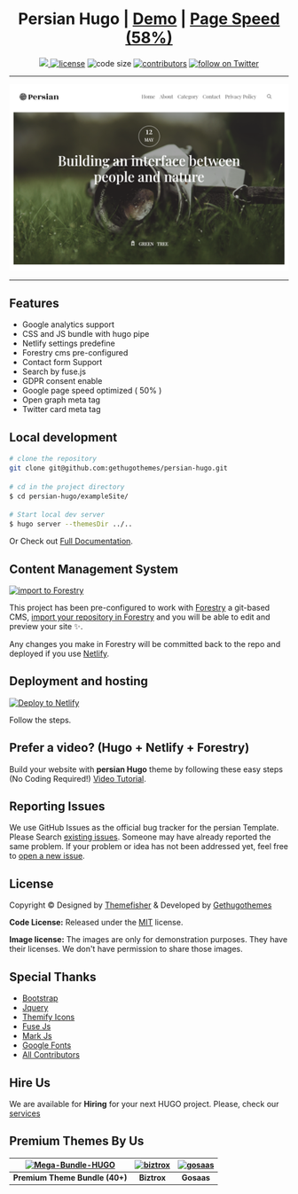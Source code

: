 <h1 align=center> Persian Hugo | <a target="_blank" href="https://demo.gethugothemes.com/persian" rel="nofollow">Demo</a> | <a  target="_blank" href="https://lighthouse-dot-webdotdevsite.appspot.com//lh/html?url=https%3A%2F%2Fdemo.gethugothemes.com%2Fpersian%2F">Page Speed (58%)</a></h1>

<p align=center>
  <a href="https://github.com/gohugoio/hugo/releases/tag/v0.70.0" alt="Contributors">
    <img src="https://img.shields.io/static/v1?label=min-HUGO-version&message=0.70.0&color=f00&logo=hugo" />
  </a>

  <a href="https://github.com/gethugothemes/persian-hugo/blob/master/LICENSE">
    <img src="https://img.shields.io/github/license/gethugothemes/persian-hugo" alt="license"></a>

  <img src="https://img.shields.io/github/languages/code-size/gethugothemes/persian-hugo" alt="code size">

  <a href="https://github.com/gethugothemes/persian-hugo/graphs/contributors">
    <img src="https://img.shields.io/github/contributors/gethugothemes/persian-hugo" alt="contributors"></a>

  <a href="https://twitter.com/intent/follow?screen_name=gethugothemes">
    <img src="https://img.shields.io/twitter/follow/gethugothemes?style=social&logo=twitter"
      alt="follow on Twitter"></a>
</p>

---

<p align="center">

![persian](images/screenshot.png)
</p>

---
## Features
- Google analytics  support
- CSS and JS bundle with hugo pipe
- Netlify settings predefine
- Forestry cms pre-configured
- Contact form Support
- Search by fuse.js
- GDPR consent enable
- Google page speed optimized ( 50% )
- Open graph meta tag
- Twitter card meta tag


## Local development

```bash
# clone the repository
git clone git@github.com:gethugothemes/persian-hugo.git

# cd in the project directory
$ cd persian-hugo/exampleSite/

# Start local dev server
$ hugo server --themesDir ../..
```
Or Check out [Full Documentation](https://docs.gethugothemes.com/persian/?ref=github).

## Content Management System

[![import to
Forestry](https://assets.forestry.io/import-to-forestryK.svg)](https://app.forestry.io/quick-start?repo=gethugothemes/persian-hugo&engine=hugo&version=0.87.0)

This project has been pre-configured to work with [Forestry](https://forestry.io) a git-based CMS, [import your
repository in Forestry](https://app.forestry.io/quick-start?repo=gethugothemes/persian-hugo&engine=hugo&version=0.87.0) and
you will be able to edit and preview your site ✨.

Any changes you make in Forestry will be committed back to the repo and deployed if you use [Netlify](#netlify).

## Deployment and hosting

[![Deploy to
Netlify](https://www.netlify.com/img/deploy/button.svg)](https://app.netlify.com/start/deploy?repository=https://github.com/gethugothemes/persian-hugo)

Follow the steps.

## Prefer a video? (Hugo + Netlify + Forestry)
Build your website with **persian Hugo** theme by following these easy steps (No Coding Required!)
[Video Tutorial](https://youtu.be/ResipmZmpDU).

<!-- reporting issue -->
## Reporting Issues
We use GitHub Issues as the official bug tracker for the persian Template. Please Search [existing
issues](https://github.com/gethugothemes/persian-hugo/issues). Someone may have already reported the same problem.
If your problem or idea has not been addressed yet, feel free to [open a new
issue](https://github.com/gethugothemes/persian-hugo/issues).

<!-- ## persian Hugo theme Powered Websites


View all the websites powered by persian Hugo theme [here](https://github.com/gethugothemes/persian-hugo/wiki/All-persian-hugo-theme-Powered-Websites). Want to submit your own website powered by persian Hugo theme? You can submit it [here](https://github.com/gethugothemes/persian-hugo/discussions/15). -->

<!-- licence -->
## License
Copyright &copy; Designed by [Themefisher](https://themefisher.com) & Developed by
[Gethugothemes](https://gethugothemes.com)

**Code License:** Released under the [MIT](https://github.com/gethugothemes/persian-hugo/blob/master/LICENSE) license.

**Image license:** The images are only for demonstration purposes. They have their licenses. We don't have permission to
share those images.

<!-- resources -->
## Special Thanks
- [Bootstrap](https://getbootstrap.com)
- [Jquery](https://jquery.com)
- [Themify Icons](https://themify.me/themify-icons)
- [Fuse Js](http://fusejs.io)
- [Mark Js](https://markjs.io/)
- [Google Fonts](https://fonts.google.com/)
- [All Contributors](https://github.com/gethugothemes/persian-hugo/graphs/contributors)


## Hire Us
We are available for **Hiring** for your next HUGO project. Please, check our
[services](https://gethugothemes.com/services/?ref=github)

<!-- premium themes -->
## Premium Themes By Us
| [![Mega-Bundle-HUGO](https://demo.gethugothemes.com/thumbnails/bundle.webp)](https://gethugothemes.com/bundle) | [![biztrox](https://demo.gethugothemes.com/thumbnails/biztrox.webp)](https://gethugothemes.com/products/biztrox/) | [![gosaas](https://demo.gethugothemes.com/thumbnails/gosaas.webp)](https://gethugothemes.com/products/gosaas/) |
|:---:|:---:|:---:|
| **Premium Theme Bundle (40+)** | **Biztrox** | **Gosaas** |
